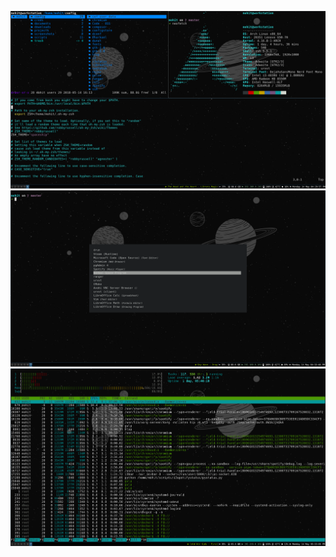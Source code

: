 ![img](https://github.com/beingmohit/dotfiles/blob/master/screenshots/screenshot.png?raw=true)
![img](https://github.com/beingmohit/dotfiles/blob/master/screenshots/screenshot_1.png?raw=true)
![img](https://github.com/beingmohit/dotfiles/blob/master/screenshots/screenshot_2.png?raw=true)

